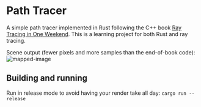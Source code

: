 # Path Tracer

A simple path tracer implemented in Rust following the C++ book [Ray Tracing in One Weekend](https://github.com/petershirley/raytracinginoneweekend). This is a learning project for both Rust and ray tracing.

Scene output (fewer pixels and more samples than the end-of-book code):
![mapped-image](https://user-images.githubusercontent.com/81553/51091108-eac4c800-1753-11e9-8ed0-08aa7495bef9.png)

## Building and running

Run in release mode to avoid having your render take all day:
`cargo run --release`
